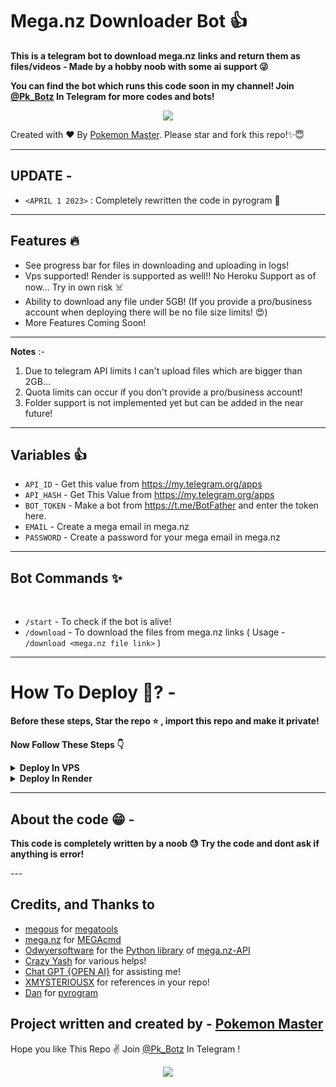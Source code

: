 # Mega.nz Downloader Bot 👍
<p align="left"><b>This is a telegram bot to download mega.nz links and return them as files/videos - Made by a hobby noob with some ai support 😜</b></p>

<b>You can find the bot which runs this code soon in my channel! Join [@Pk_Botz](https://t.me/PK_Botz) In Telegram for more codes and bots!</b>
<p align="center"><a href="https://t.me/PK_Botz"><img src="https://img.shields.io/badge/Telegram-Join%20Telegram%20Group-blue.svg?logo=telegram"></a></p>

Created with ❤️ By [Pokemon Master](https://t.me/PokemonMasterContactBot). Please star and fork this repo!✨😇
<br>

---

## UPDATE -
-   `<APRIL 1 2023>` : Completely rewritten the code in pyrogram 🤩
---

## Features 🔥
 - See progress bar for files in downloading and uploading in logs!
 - Vps supported! Render is supported as well!! No Heroku Support as of now... Try in own risk ☠️
 - Ability to download any file under 5GB! (If you provide a pro/business account when deploying there will be no file size limits! 😍)
 - More Features Coming Soon!
 ---

<b>Notes</b> :- 
1. Due to telegram API limits I can't upload files which are bigger than 2GB...
2. Quota limits can occur if you don't provide a pro/business account!
3. Folder support is not implemented yet but can be added in the near future!
---

## Variables 👍
- `API_ID` -  Get this value from https://my.telegram.org/apps
- `API_HASH` - Get This Value from https://my.telegram.org/apps
- `BOT_TOKEN` -  Make a bot from https://t.me/BotFather and enter the token here.
- `EMAIL` - Create a mega email in mega.nz
- `PASSWORD` - Create a password for your mega email in mega.nz
---

## Bot Commands ✨

<br>

- `/start` - To check if the bot is alive!
- `/download` - To download the files from mega.nz links ( Usage - `/download <mega.nz file link>` )

---

# How To Deploy 🤔? -

<b>Before these steps, Star the repo ⭐ , import this repo and make it private!</b> 

<b>Now Follow These Steps 👇</b>

<details>
  <summary><b>Deploy In VPS</b></summary>

<br>
Simple. 
<br>
- Fill The variables `BOT_TOKEN`, `API_HASH` , `API_ID` , `MEGA EMAIL` & `MEGA PASSWORD` in your imported repo...
<br>
- Use command `python3 bot.py` 
<br>
- Done. Your Bot Is Running🥳!!
</details>

<details>
  <summary><b>Deploy In Render</b></summary>
  
  <br>
Easy. 
 <br>
- Fill The variables `BOT_TOKEN`, `API_HASH` , `API_ID` , `MEGA EMAIL` & `MEGA PASSWORD` in your imported repo...
 <br>
- Login in render
 <br> 
- Create a web service
 <br>
- Choose your imported repo ( Authorize github before this )
 <br>
- Wait few mins until you see live status
 <br>
- Done. Your Bot Is Running🥳!!
 
 </details>
 
 ---


## About the code 😁 -
<p align="left"><b>This code is completely written by a noob 😓 Try the code and dont ask if anything is error!</b></p>
 ---

## Credits, and Thanks to

* [megous](https://github.com/megous) for [megatools](https://megatools.megous.com)
* [mega.nz](https://mega.nz) for [MEGAcmd](https://github.com/meganz/MEGAcmd)
* [Odwyersoftware](https://github.com/odwyersoftware) for the [Python library](https://github.com/odwyersoftware/mega.py) of [mega.nz-API](https://mega.nz/API) 
* [Crazy Yash](https://github.com/CrazyYash27) for various helps!
* [Chat GPT {OPEN AI}](https://chat.openai.com/) for assisting me!
* [XMYSTERIOUSX](https://github.com/XMYSTERlOUSX) for references in your repo!
* [Dan](https://github.com/delivrance) for [pyrogram](https://github.com/Pyrogram)

<b>Project written and created by</b> - [Pokemon Master](https://github.com/PokemonMaster23)</b>
---


Hope you like This Repo ✌️
Join [@Pk_Botz](https://t.me/PK_Botz) In Telegram !
<p align="center"><a href="https://t.me/PK_Botz"><img src="https://img.shields.io/badge/Telegram-Join%20Telegram%20Group-blue.svg?logo=telegram"></a></p>
